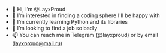 - 👋 Hi, I’m @LayxProud
- 👀 I’m interested in finding a coding sphere I'll be happy with
- 🌱 I’m currently learning Python and its libraries
- 💞️ I’m looking to find a job so badly
- 📫 You can reach me in Telegram (@layxproud) or by email (layxproud@mail.ru)

<!---
LayxProud/LayxProud is a ✨ special ✨ repository because its `README.md` (this file) appears on your GitHub profile.
You can click the Preview link to take a look at your changes.
--->
